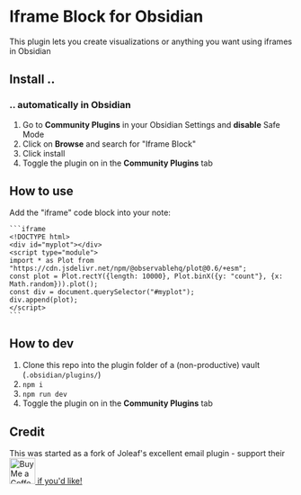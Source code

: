 # Iframe Block for Obsidian

This plugin lets you create visualizations or anything you
want using iframes in Obsidian

## Install ..

### .. automatically in Obsidian

1. Go to **Community Plugins** in your Obsidian Settings and **disable** Safe Mode
2. Click on **Browse** and search for "Iframe Block"
3. Click install
4. Toggle the plugin on in the **Community Plugins** tab

## How to use

Add the "iframe" code block into your note:

````
```iframe
<!DOCTYPE html>
<div id="myplot"></div>
<script type="module">
import * as Plot from "https://cdn.jsdelivr.net/npm/@observablehq/plot@0.6/+esm";
const plot = Plot.rectY({length: 10000}, Plot.binX({y: "count"}, {x: Math.random})).plot();
const div = document.querySelector("#myplot");
div.append(plot);
</script>
```
````

## How to dev

1. Clone this repo into the plugin folder of a (non-productive) vault (`.obsidian/plugins/`)
2. `npm i`
3. `npm run dev`
4. Toggle the plugin on in the **Community Plugins** tab

## Credit

This was started as a fork of Joleaf's excellent email plugin - support their <a href='https://ko-fi.com/joleaf' target='_blank'><img height='35' style='border:0px;height:46px;' src='https://az743702.vo.msecnd.net/cdn/kofi3.png?v=0' border='0' alt='Buy Me a Coffee at ko-fi.com' /> if you'd like!
